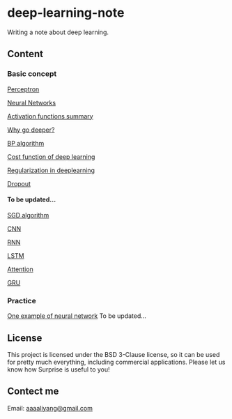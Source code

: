 # deep-learning-note
Writing a note about deep learning.
## Content
### Basic concept
[Perceptron](https://github.com/bobkentt/deep-learning-note/blob/master/markdown/perceptron.md)

[Neural Networks](https://github.com/bobkentt/deep-learning-note/blob/master/markdown/neural_network.md)

[Activation functions summary](https://github.com/bobkentt/deep-learning-note/blob/master/markdown/Activation.md)

[Why go deeper?](https://github.com/bobkentt/deep-learning-note/blob/master/markdown/go_deeper.md)

[BP algorithm](https://github.com/bobkentt/deep-learning-note/blob/master/markdown/bp_algorithm.md)

[Cost function of deep learning](https://github.com/bobkentt/deep-learning-note/blob/master/markdown/cost.md)

[Regularization in deeplearning](https://github.com/bobkentt/deep-learning-note/blob/master/markdown/Regularization.md)

[Dropout](https://github.com/bobkentt/deep-learning-note/blob/master/markdown/Dropout.md)

#### To be updated...

[SGD algorithm](https://github.com/bobkentt/deep-learning-note/blob/master/markdown/SGD.md)

[CNN](https://github.com/bobkentt/deep-learning-note/blob/master/markdown/CNN.md)

[RNN](https://github.com/bobkentt/deep-learning-note/blob/master/markdown/RNN.md)

[LSTM](https://github.com/bobkentt/deep-learning-note/blob/master/markdown/LSTM.md)

[Attention](https://github.com/bobkentt/deep-learning-note/blob/master/markdown/Attention.md)

[GRU](https://github.com/bobkentt/deep-learning-note/blob/master/markdown/GRU.md)


### Practice
[One example of neural network](http://www.wildml.com/2015/09/implementing-a-neural-network-from-scratch/)
To be updated...
## License
This project is licensed under the BSD 3-Clause license, so it can be used for pretty much everything, including commercial applications. Please let us know how Surprise is useful to you!
## Contect me
Email: aaaaliyang@gmail.com
